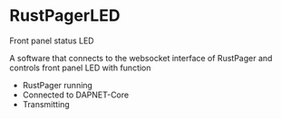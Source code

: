 # RustPagerLED
Front panel status LED

A software that connects to the websocket interface of RustPager and controls front panel LED with function
* RustPager running
* Connected to DAPNET-Core
* Transmitting
